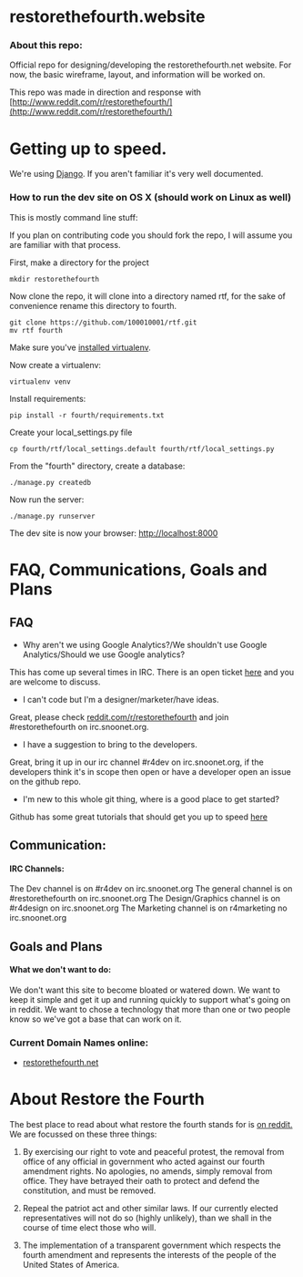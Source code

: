 restorethefourth.website
========================

### About this repo:

Official repo for designing/developing the restorethefourth.net website.
For now, the basic wireframe, layout, and information will be worked on.

This repo was made in direction and response with [http://www.reddit.com/r/restorethefourth/](http://www.reddit.com/r/restorethefourth/)

# Getting up to speed.

We're using [Django](https://www.djangoproject.com). If you aren't familiar it's very well documented.

### How to run the dev site on OS X (should work on Linux as well)
This is mostly command line stuff:

If you plan on contributing code you should fork the repo, I will assume you are familiar with that process.

First, make a directory for the project
    
    mkdir restorethefourth

Now clone the repo, it will clone into a directory named rtf, for the sake of convenience rename this directory to fourth.

    git clone https://github.com/100010001/rtf.git
    mv rtf fourth


Make sure you've [installed virtualenv](https://jamiecurle.co.uk/blog/installing-pip-virtualenv-and-virtualenvwrapper-on-os-x/).

Now create a virtualenv:

    virtualenv venv

Install requirements:

    pip install -r fourth/requirements.txt

Create your local_settings.py file

    cp fourth/rtf/local_settings.default fourth/rtf/local_settings.py

From the "fourth" directory, create a database:
    
    ./manage.py createdb

Now run the server:
    
    ./manage.py runserver

The dev site is now your browser:
[http://localhost:8000](http://localhost:8000)

# FAQ, Communications, Goals and Plans

## FAQ

* Why aren't we using Google Analytics?/We shouldn't use Google Analytics/Should we use Google analytics?

This has come up several times in IRC. There is an open ticket [here](https://github.com/100010001/rtf/issues/3) and you are welcome to discuss.

* I can't code but I'm a designer/marketer/have ideas.

Great, please check [reddit.com/r/restorethefourth](https://reddit.com/r/restorethefourth) and join #restorethefourth on irc.snoonet.org.

* I have a suggestion to bring to the developers.

Great, bring it up in our irc channel #r4dev on irc.snoonet.org, if the developers think it's in scope then open or have a developer open an issue on the github repo.

* I'm new to this whole git thing, where is a good place to get started?

Github has some great tutorials that should get you up to speed [here](https://help.github.com/articles/set-up-git)

## Communication:

#### IRC Channels:

The Dev channel is on #r4dev on irc.snoonet.org
The general channel is on #restorethefourth on irc.snoonet.org
The Design/Graphics channel is on #r4design on irc.snoonet.org
The Marketing channel is on r4marketing no irc.snoonet.org

## Goals and Plans

#### What we don't want to do:

We don't want this site to become bloated or watered down. We want to keep it simple and get it up and running quickly to support what's going on in reddit. We want to chose a technology that more than one or two people know so we've got a base that can work on it.


### Current Domain Names online:

* [restorethefourth.net](http://www.restorethefourth.net/)


# About Restore the Fourth

The best place to read about what restore the fourth stands for is [on reddit.](http://www.reddit.com/r/restorethefourth) We are focussed on these three things:


1. By exercising our right to vote and peaceful protest, the removal from office of any official in government who acted against our fourth amendment rights. No apologies, no amends, simply removal from office. They have betrayed their oath to protect and defend the constitution, and must be removed.

2. Repeal the patriot act and other similar laws. If our currently elected representatives will not do so (highly unlikely), than we shall in the course of time elect those who will.

3. The implementation of a transparent government which respects the fourth amendment and represents the interests of the people of the United States of America.
